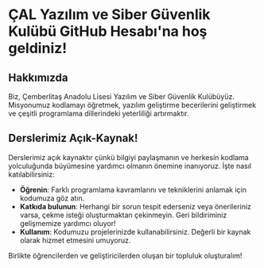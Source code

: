 # ÇAL Yazılım ve Siber Güvenlik Kulübü GitHub Hesabı'na hoş geldiniz!

## Hakkımızda

Biz, Çemberlitaş Anadolu Lisesi Yazılım ve Siber Güvenlik Kulübüyüz. Misyonumuz kodlamayı öğretmek, yazılım geliştirme becerilerini geliştirmek ve çeşitli programlama dillerindeki yeterliliği artırmaktır.

## Derslerimiz Açık-Kaynak!

Derslerimiz açık kaynaktır çünkü bilgiyi paylaşmanın ve herkesin kodlama yolculuğunda büyümesine yardımcı olmanın önemine inanıyoruz. İşte nasıl katılabilirsiniz:

- **Öğrenin**: Farklı programlama kavramlarını ve tekniklerini anlamak için kodumuza göz atın.
- **Katkıda bulunun**: Herhangi bir sorun tespit ederseniz veya önerileriniz varsa, çekme isteği oluşturmaktan çekinmeyin. Geri bildiriminiz gelişmemize yardımcı oluyor!
- **Kullanım**: Kodumuzu projelerinizde kullanabilirsiniz. Değerli bir kaynak olarak hizmet etmesini umuyoruz.

Birlikte öğrencilerden ve geliştiricilerden oluşan bir topluluk oluşturalım!
